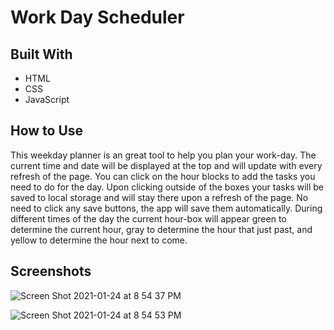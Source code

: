 # Work Day Scheduler

## Built With
- HTML
- CSS
- JavaScript

## How to Use

This weekday planner is an great tool to help you plan your work-day. The current time and date will be displayed at the top and will update with every refresh of the page. You can click on the hour blocks to add the tasks you need to do for the day. Upon clicking outside of the boxes your tasks will be saved to local storage and will stay there upon a refresh of the page. No need to click any save buttons, the app will save them automatically. During different times of the day the current hour-box will appear green to determine the current hour, gray to determine the hour that just past, and yellow to determine the hour next to come. 

## Screenshots

![Screen Shot 2021-01-24 at 8 54 37 PM](https://user-images.githubusercontent.com/75150876/105663533-57b4e180-5e87-11eb-8886-d3a3488cd700.png)

![Screen Shot 2021-01-24 at 8 54 53 PM](https://user-images.githubusercontent.com/75150876/105663552-5edbef80-5e87-11eb-9dd5-57b1f4176599.png)